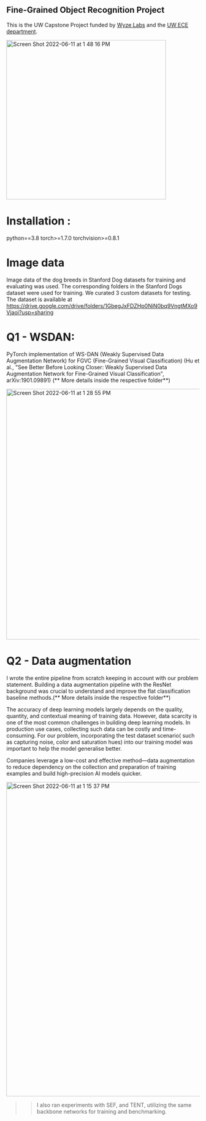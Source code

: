 ## Fine-Grained Object Recognition Project

This is the UW Capstone Project funded by [Wyze Labs](https://www.wyze.com/) and the [UW ECE department](https://www.ece.uw.edu/).


<img width="416" alt="Screen Shot 2022-06-11 at 1 48 16 PM" src="https://user-images.githubusercontent.com/50242614/173204388-9a35c66f-c26c-4402-bb6e-89ed356e4fc7.png">


# Installation :  
python==3.8 torch>=1.7.0 torchvision>=0.8.1

# Image data
Image data of the dog breeds in Stanford Dog datasets for training and evaluating was used. The corresponding folders in the Stanford Dogs dataset were used for training. We curated 3 custom datasets for testing. The dataset is available at https://drive.google.com/drive/folders/1GbegJxFDZHp0NiN0bq9VngtMXo9Vjaoi?usp=sharing

# Q1 - WSDAN: 
PyTorch implementation of WS-DAN (Weakly Supervised Data Augmentation Network) for FGVC (Fine-Grained Visual Classification) (Hu et al., "See Better Before Looking Closer: Weakly Supervised Data Augmentation Network for Fine-Grained Visual Classification", arXiv:1901.09891)
(** More details inside the respective folder**)

<img width="654" alt="Screen Shot 2022-06-11 at 1 28 55 PM" src="https://user-images.githubusercontent.com/50242614/173204254-ebe07f5b-39d0-4e61-ac4b-0d7ac235dcbb.png">


# Q2 - Data augmentation
I wrote the entire pipeline from scratch keeping in account with our problem statement. Building a data augmentation pipeline with the ResNet background was crucial to understand and improve the flat classification baseline methods.(** More details inside the respective folder**) 

The accuracy of deep learning models largely depends on the quality, quantity, and contextual meaning of training data. However, data scarcity is one of the most common challenges in building deep learning models. In production use cases, collecting such data can be costly and time-consuming. 
For our problem, incorporating the test dataset scenario( such as capturing noise, color and saturation hues) into our training model was important to help the model generalise better. 

Companies leverage a low-cost and effective method—data augmentation to reduce dependency on the collection and preparation of training examples and build high-precision AI models quicker.

<img width="820" alt="Screen Shot 2022-06-11 at 1 15 37 PM" src="https://user-images.githubusercontent.com/50242614/173203500-dde0cdcd-eb7f-4b2d-8456-6de0dcef714c.png">


 >> I also ran experiments with SEF, and TENT, utilizing the same backbone networks for training and benchmarking. 
